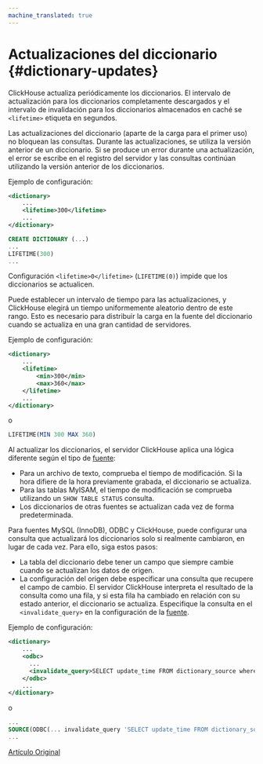 ```yaml
---
machine_translated: true
---
```


# Actualizaciones del diccionario {#dictionary-updates}

ClickHouse actualiza periódicamente los diccionarios. El intervalo de actualización para los diccionarios completamente descargados y el intervalo de invalidación para los diccionarios almacenados en caché se `<lifetime>` etiqueta en segundos.

Las actualizaciones del diccionario (aparte de la carga para el primer uso) no bloquean las consultas. Durante las actualizaciones, se utiliza la versión anterior de un diccionario. Si se produce un error durante una actualización, el error se escribe en el registro del servidor y las consultas continúan utilizando la versión anterior de los diccionarios.

Ejemplo de configuración:

``` xml
<dictionary>
    ...
    <lifetime>300</lifetime>
    ...
</dictionary>
```

``` sql
CREATE DICTIONARY (...)
...
LIFETIME(300)
...
```

Configuración `<lifetime>0</lifetime>` (`LIFETIME(0)`) impide que los diccionarios se actualicen.

Puede establecer un intervalo de tiempo para las actualizaciones, y ClickHouse elegirá un tiempo uniformemente aleatorio dentro de este rango. Esto es necesario para distribuir la carga en la fuente del diccionario cuando se actualiza en una gran cantidad de servidores.

Ejemplo de configuración:

``` xml
<dictionary>
    ...
    <lifetime>
        <min>300</min>
        <max>360</max>
    </lifetime>
    ...
</dictionary>
```

o

``` sql
LIFETIME(MIN 300 MAX 360)
```

Al actualizar los diccionarios, el servidor ClickHouse aplica una lógica diferente según el tipo de [fuente](external_dicts_dict_sources.md):

-   Para un archivo de texto, comprueba el tiempo de modificación. Si la hora difiere de la hora previamente grabada, el diccionario se actualiza.
-   Para las tablas MyISAM, el tiempo de modificación se comprueba utilizando un `SHOW TABLE STATUS` consulta.
-   Los diccionarios de otras fuentes se actualizan cada vez de forma predeterminada.

Para fuentes MySQL (InnoDB), ODBC y ClickHouse, puede configurar una consulta que actualizará los diccionarios solo si realmente cambiaron, en lugar de cada vez. Para ello, siga estos pasos:

-   La tabla del diccionario debe tener un campo que siempre cambie cuando se actualizan los datos de origen.
-   La configuración del origen debe especificar una consulta que recupere el campo de cambio. El servidor ClickHouse interpreta el resultado de la consulta como una fila, y si esta fila ha cambiado en relación con su estado anterior, el diccionario se actualiza. Especifique la consulta en el `<invalidate_query>` en la configuración de la [fuente](external_dicts_dict_sources.md).

Ejemplo de configuración:

``` xml
<dictionary>
    ...
    <odbc>
      ...
      <invalidate_query>SELECT update_time FROM dictionary_source where id = 1</invalidate_query>
    </odbc>
    ...
</dictionary>
```

o

``` sql
...
SOURCE(ODBC(... invalidate_query 'SELECT update_time FROM dictionary_source where id = 1'))
...
```

[Artículo Original](https://clickhouse.tech/docs/es/query_language/dicts/external_dicts_dict_lifetime/) <!--hide-->
